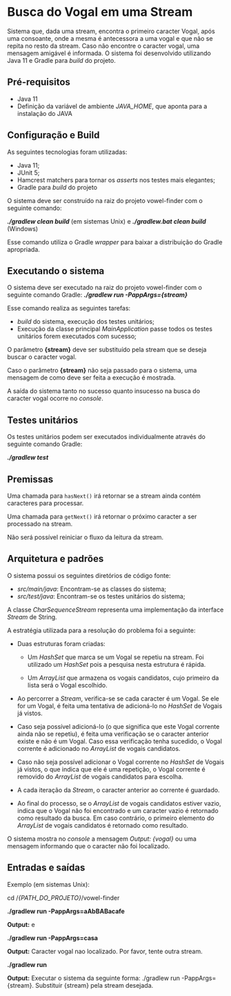# Busca do Vogal em uma Stream

Sistema que, dada uma stream, encontra o primeiro caracter Vogal, após uma consoante, 
onde a mesma é antecessora a uma vogal e que não se repita no resto da stream. Caso não encontre
o caracter vogal, uma mensagem amigável é informada. 
O sistema foi desenvolvido utilizando Java 11 e Gradle para *build* do projeto.

## Pré-requisitos

- Java 11
- Definição da variável de ambiente *JAVA_HOME*, que aponta para a instalação do JAVA

## Configuração e Build

As seguintes tecnologias foram utilizadas:

- Java 11;
- JUnit 5;
- Hamcrest matchers para tornar os *asserts* nos testes mais elegantes;
- Gradle para *build* do projeto

O sistema deve ser construído na raiz do projeto vowel-finder com o seguinte comando:

***./gradlew clean build*** (em sistemas Unix) e ***./gradlew.bat clean build*** (Windows)

Esse comando utiliza o Gradle *wrapper* para baixar a distribuição do Gradle apropriada.

## Executando o sistema

O sistema deve ser executado na raiz do projeto vowel-finder com o seguinte comando Gradle: ***./gradlew run -PappArgs={stream}***

Esse comando realiza as seguintes tarefas: 

* *build* do sistema, execução dos testes unitários;
* Execução da classe principal *MainApplication* passe todos os testes unitários forem executados com sucesso;

O parâmetro **{stream}** deve ser substituído pela stream que se deseja buscar o caracter vogal.

Caso o parâmetro **{stream}** não seja passado para o sistema, uma mensagem de como deve ser feita a execução é mostrada.

A saída do sistema tanto no sucesso quanto insucesso na busca do caracter vogal ocorre no *console*.

## Testes unitários

Os testes unitários podem ser executados individualmente através do seguinte comando Gradle: 

***./gradlew test***

## Premissas

Uma chamada para ``` hasNext() ``` irá retornar se a stream ainda contém caracteres para processar.

Uma chamada para ``` getNext() ``` irá retornar o próximo caracter a ser processado na stream.

Não será possível reiniciar o fluxo da leitura da stream.

## Arquitetura e padrões

O sistema possui os seguintes diretórios de código fonte:

* *src/main/java*: Encontram-se as classes do sistema;
* *src/test/java*: Encontram-se os testes unitários do sistema;

A classe *CharSequenceStream* representa uma implementação da interface *Stream* de String.

A estratégia utilizada para a resolução do problema foi a seguinte:

* Duas estruturas foram criadas:

    * Um *HashSet* que marca se um Vogal se repetiu na stream. Foi utilizado um 
        *HashSet* pois a pesquisa nesta estrutura é rápida.
   
    * Um *ArrayList* que armazena os vogais candidatos, cujo primeiro da lista será o Vogal escolhido.
 
* Ao percorrer a *Stream*, verifica-se se cada caracter é um Vogal. Se ele for um Vogal, é feita uma tentativa de adicioná-lo no *HashSet* de Vogais já vistos.

* Caso seja possível adicioná-lo (o que significa que este Vogal corrente ainda não se repetiu), é feita uma verificação se o caracter anterior existe e não é um Vogal. Caso essa verificação tenha sucedido, o Vogal corrente é adicionado no *ArrayList* de vogais candidatos.

* Caso não seja possível adicionar o Vogal corrente no *HashSet* de Vogais já vistos, o que indica que ele é uma repetição, o Vogal corrente é removido do *ArrayList* de vogais candidatos para escolha.

* A cada iteração da *Stream*, o caracter anterior ao corrente é guardado.
          
* Ao final do processo, se o *ArrayList* de vogais candidatos estiver vazio, indica que o Vogal não foi encontrado e um caracter vazio é retornado como resultado da busca. Em caso contrário, o primeiro elemento do *ArrayList* de vogais candidatos é retornado como resultado.

O sistema mostra no *console* a mensagem *Output: {vogal}* ou uma mensagem informando que o caracter não foi localizado.

## Entradas e saídas

Exemplo (em sistemas Unix):

cd /*{PATH_DO_PROJETO}*/vowel-finder

**./gradlew run -PappArgs=aAbBABacafe**

**Output:** e

**./gradlew run -PappArgs=casa**

**Output:** Caracter vogal nao localizado. Por favor, tente outra stream.

**./gradlew run**

**Output:** Executar o sistema da seguinte forma: ./gradlew run -PappArgs={stream}. Substituir {stream} pela stream desejada.
